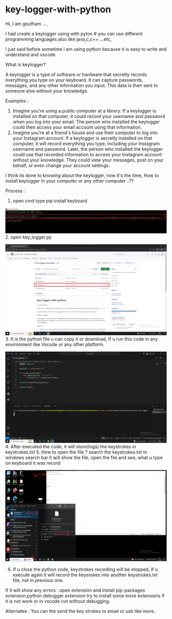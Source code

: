 # key-logger-with-python
Hi, I am goutham ....

I had create a keylogger using with pyton # you can use different programming languages also like java,c,c++ ...etc,

I just said before sometime i am using python because it is easy to write and understand and vscode

What is keylogger?

A keylogger is a type of software or hardware that secretly records everything you type on your keyboard. It can capture passwords, messages, and any other information you input. This data is then sent to someone else without your knowledge.

Examples :
1. Imagine you're using a public computer at a library. If a keylogger is installed on that computer, it could record your username and password when you log into your email. The person who installed the keylogger could then access your email account using that information.
2. Imagine you're at a friend's house and use their computer to log into your Instagram account. If a keylogger is secretly installed on that computer, it will record everything you type, including your Instagram username and password. Later, the person who installed the keylogger could use that recorded information to access your Instagram account without your knowledge. They could view your messages, post on your behalf, or even change your account settings.

I think its done to knowing about the keylogger, now it's the time, How to install keylogger in your computer or any other computer ..??

Process :
1. open cmd type pip install keyboard

![Image Alt](https://github.com/goutham10248/key-logger-with-python/blob/563fb1e0d179522b5c7c89669de2db8904e85503/images/Screenshot%202024-08-15%20135804.png)  
2. open key_logger.py

![Image Alt](https://github.com/goutham10248/key-logger-with-python/blob/4c7daf893d2086f41b9f0fa334aed6587f4857f3/images/1.png)
3. It is the python file u can copy it or download, If u run this code in any environment like Vscode or any other platform.

![Image Alt](https://github.com/goutham10248/key-logger-with-python/blob/b1ac68c899b33ac8aba169759a1e46ecad5abc3f/images/2.png)
4. After executed the code, it will store(logs) the keystrokes in keystrokes.txt
5. How to open the file ? search the keystrokes.txt in windows search bar it will show the file, open the file and see, what u type on keyboard it was record

![Image Alt](https://github.com/goutham10248/key-logger-with-python/blob/3abd68e541ec48fd97eabbc6b4ab29ece1a6dddc/images/3.png)

6. If u close the python code, keystrokes recording will be stopped, If u execute again it will record the keysrokes into another keystrokes.txt file, not in previous one.

If it will show any errors :
open extension and install pip-packages extension,python debugger extension try to install some more extensions if it is not work or in vscode run without debugging.

Alternates :
You can the send the key strokes to email or usb like more..

